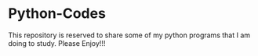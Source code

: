 # Python-Codes

This repository is reserved to share some of my python programs that I am doing to study.
Please Enjoy!!!
